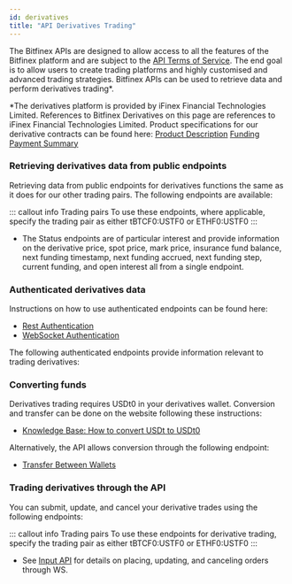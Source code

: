 ```yaml
---
id: derivatives
title: "API Derivatives Trading"
---
```


The Bitfinex APIs are designed to allow access to all the features of the Bitfinex platform and are subject to the [API Terms of Service](https://www.bitfinex.com/legal/api_terms).
The end goal is to allow users to create trading platforms and highly customised and advanced trading strategies.
Bitfinex APIs can be used to retrieve data and perform derivatives trading*.

*The derivatives platform is provided by iFinex Financial Technologies Limited. References to Bitfinex Derivatives on this page are references to iFinex Financial Technologies Limited. Product specifications for our derivative contracts can be found here:
[Product Description](https://www.bitfinex.com/legal/derivative_product)
[Funding Payment Summary](https://www.bitfinex.com/legal/derivative_funding)

### Retrieving derivatives data from public endpoints

Retrieving data from public endpoints for derivatives functions the same as it does for our other trading pairs. The following endpoints are available:


::: callout info Trading pairs
To use these endpoints, where applicable, specify the trading pair as either tBTCF0:USTF0 or ETHF0:USTF0
:::



* The Status endpoints are of particular interest and provide information on the derivative price, spot price, mark price, insurance fund balance, next funding timestamp, next funding accrued, next funding step, current funding, and open interest all from a single endpoint.

### Authenticated derivatives data

Instructions on how to use authenticated endpoints can be found here:
- [Rest Authentication](https://docs.bitfinex.com/docs/rest-auth)
- [WebSocket Authentication](https://docs.bitfinex.com/docs/ws-auth)

The following authenticated endpoints provide information relevant to trading derivatives:



### Converting funds

Derivatives trading requires USDt0 in your derivatives wallet. Conversion and transfer can be done on the website following these instructions:
- [Knowledge Base: How to convert USDt to USDt0](https://support.bitfinex.com/hc/en-us/articles/360035475154-How-to-convert-USDt-to-USDt0)

Alternatively, the API allows conversion through the following endpoint:
- [Transfer Between Wallets](ref:transfer-between-wallets)

### Trading derivatives through the API

You can submit, update, and cancel your derivative trades using the following endpoints:


::: callout info Trading pairs
To use these endpoints for derivative trading, specify the trading pair as either tBTCF0:USTF0 or ETHF0:USTF0
:::



* See [Input API](ref:ws-input) for details on placing, updating, and canceling orders through WS.
